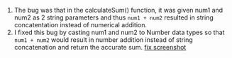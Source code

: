 1. The bug was that in the calculateSum() function, it was given num1 and num2 as 2 string parameters and thus `num1 + num2` resulted in string concatentation instead of numerical addition. 
2. I fixed this bug by casting num1 and num2 to Number data types so that `num1 + num2` would result in number addition instead of string concatenation and return the accurate sum. [fix screenshot](fix.png)
